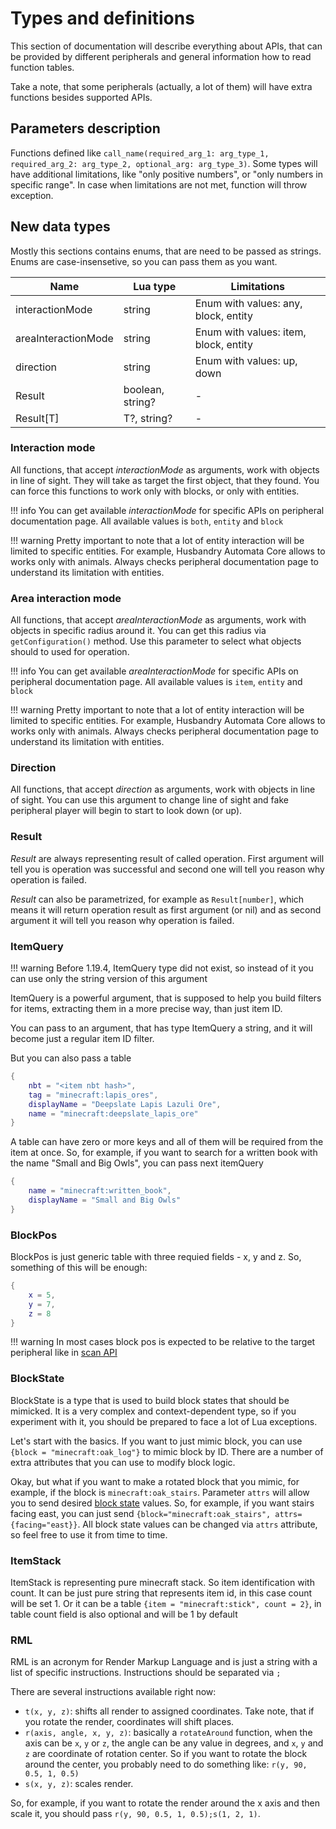 # Types and definitions

This section of documentation will describe everything about APIs, that can be provided by different peripherals and general information how to read function tables.

Take a note, that some peripherals (actually, a lot of them) will have extra functions besides supported APIs.

## Parameters description

Functions defined like `call_name(required_arg_1: arg_type_1, required_arg_2: arg_type_2, optional_arg: arg_type_3)`. Some types will have additional limitations, like "only positive numbers", or "only numbers in specific range". In case when limitations are not met, function will throw exception.

## New data types

Mostly this sections contains enums, that are need to be passed as strings. Enums are case-insensetive, so you can pass them as you want.

| Name                | Lua type         | Limitations                           |
|---------------------|------------------|---------------------------------------|
| interactionMode     | string           | Enum with values: any, block, entity  |
| areaInteractionMode | string           | Enum with values: item, block, entity |
| direction           | string           | Enum with values: up, down            |
| Result              | boolean, string? | -                                     |
| Result[T]           | T?, string?      | -                                     |

### Interaction mode

All functions, that accept _interactionMode_ as arguments, work with objects in line of sight. They will take as target the first object, that they found. You can force this functions to work only with blocks, or only with entities.

!!! info
    You can get available _interactionMode_ for specific APIs on peripheral documentation page. All available values is `both`, `entity` and `block`

!!! warning
    Pretty important to note that a lot of entity interaction will be limited to specific entities. For example, Husbandry Automata Core allows to works only with animals. Always checks peripheral documentation page to understand its limitation with entities.

### Area interaction mode

All functions, that accept _areaInteractionMode_ as arguments, work with objects in specific radius around it. You can get this radius via `getConfiguration()` method. Use this parameter to select what objects should to used for operation.

!!! info
    You can get available _areaInteractionMode_ for specific APIs on peripheral documentation page. All available values is `item`, `entity` and `block`

!!! warning
    Pretty important to note that a lot of entity interaction will be limited to specific entities. For example, Husbandry Automata Core allows to works only with animals. Always checks peripheral documentation page to understand its limitation with entities.

### Direction

All functions, that accept _direction_ as arguments, work with objects in line of sight. You can use this argument to change line of sight and fake peripheral player will begin to start to look down (or up).

### Result

_Result_ are always representing result of called operation. First argument will tell you is operation was successful and second one will tell you reason why operation is failed.

_Result_ can also be parametrized, for example as `Result[number]`, which means it will return operation result as first argument (or nil) and as second argument it will tell you reason why operation is failed.


### ItemQuery

!!! warning
    Before 1.19.4, ItemQuery type did not exist, so instead of it you can use only the string version of this argument

ItemQuery is a powerful argument, that is supposed to help you build filters for items, extracting them in a more precise way, than just item ID.

You can pass to an argument, that has type ItemQuery a string, and it will become just a regular item ID filter. 

But you can also pass a table

```lua
{
    nbt = "<item nbt hash>",
    tag = "minecraft:lapis_ores",
    displayName = "Deepslate Lapis Lazuli Ore",
    name = "minecraft:deepslate_lapis_ore"
}
```

A table can have zero or more keys and all of them will be required from the item at once. So, for example, if you want to search for a written book with the name "Small and Big Owls", you can pass next itemQuery

```lua
{
    name = "minecraft:written_book",
    displayName = "Small and Big Owls"
}
```


### BlockPos

BlockPos is just generic table with three requied fields - x, y and z. So, something of this will be enough:

```lua
{
    x = 5,
    y = 7,
    z = 8
}
```

!!! warning
    In most cases block pos is expected to be relative to the target peripheral like in [scan API](scan.md)

### BlockState

BlockState is a type that is used to build block states that should be mimicked. It is a very complex and context-dependent type, so if you experiment with it, you should be prepared to face a lot of Lua exceptions.

Let's start with the basics. If you want to just mimic block, you can use `{block = "minecraft:oak_log"}` to mimic block by ID. There are a number of extra attributes that you can use to modify block logic.

Okay, but what if you want to make a rotated block that you mimic, for example, if the block is `minecraft:oak_stairs`. Parameter `attrs` will allow you to send desired [block state](https://minecraft.fandom.com/wiki/Block_states) values. So, for example, if you want stairs facing east, you can just send `{block="minecraft:oak_stairs", attrs={facing="east}}`. All block state values can be changed via `attrs` attribute, so feel free to use it from time to time.


### ItemStack

ItemStack is representing pure minecraft stack. So item identification with count. It can be just pure string that represents item id, in this case count will be set 1. Or it can be a table `{item = "minecraft:stick", count = 2}`, in table count field is also optional and will be 1 by default


### RML

RML is an acronym for Render Markup Language and is just a string with a list of specific instructions. Instructions should be separated via `;`

There are several instructions available right now:
- `t(x, y, z)`: shifts all render to assigned coordinates. Take note, that if you rotate the render, coordinates will shift places.
- `r(axis, angle, x, y, z)`: basically a `rotateAround` function, when the axis can be `x`, `y` or `z`, the angle can be any value in degrees, and `x`, `y` and `z` are coordinate of rotation center. So if you want to rotate the block around the center, you probably need to do something like: `r(y, 90, 0.5, 1, 0.5)`
- `s(x, y, z)`: scales render.


So, for example, if you want to rotate the render around the x axis and then scale it, you should pass `r(y, 90, 0.5, 1, 0.5);s(1, 2, 1)`.
